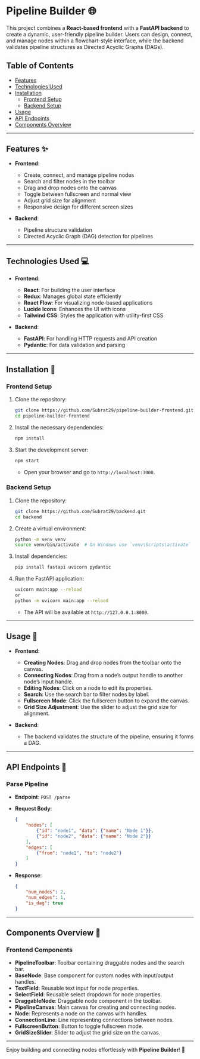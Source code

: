 # Pipeline Builder 🌐

This project combines a **React-based frontend** with a **FastAPI backend** to create a dynamic, user-friendly pipeline builder. Users can design, connect, and manage nodes within a flowchart-style interface, while the backend validates pipeline structures as Directed Acyclic Graphs (DAGs). 

## Table of Contents

- [Features](#features)
- [Technologies Used](#technologies-used)
- [Installation](#installation)
  - [Frontend Setup](#frontend-setup)
  - [Backend Setup](#backend-setup)
- [Usage](#usage)
- [API Endpoints](#api-endpoints)
- [Components Overview](#components-overview)

---

## Features ✨

- **Frontend**:
  - Create, connect, and manage pipeline nodes
  - Search and filter nodes in the toolbar
  - Drag and drop nodes onto the canvas
  - Toggle between fullscreen and normal view
  - Adjust grid size for alignment
  - Responsive design for different screen sizes

- **Backend**:
  - Pipeline structure validation
  - Directed Acyclic Graph (DAG) detection for pipelines

---

## Technologies Used 💻

- **Frontend**:
  - **React**: For building the user interface
  - **Redux**: Manages global state efficiently
  - **React Flow**: For visualizing node-based applications
  - **Lucide Icons**: Enhances the UI with icons
  - **Tailwind CSS**: Styles the application with utility-first CSS

- **Backend**:
  - **FastAPI**: For handling HTTP requests and API creation
  - **Pydantic**: For data validation and parsing

---

## Installation 🚀

### Frontend Setup

1. Clone the repository:
   ```bash
   git clone https://github.com/Subrat29/pipeline-builder-frontend.git
   cd pipeline-builder-frontend
   ```

2. Install the necessary dependencies:
   ```bash
   npm install
   ```

3. Start the development server:
   ```bash
   npm start
   ```
   - Open your browser and go to `http://localhost:3000`.

### Backend Setup

1. Clone the repository:
   ```bash
   git clone https://github.com/Subrat29/backend.git
   cd backend
   ```

2. Create a virtual environment:
   ```bash
   python -m venv venv
   source venv/bin/activate  # On Windows use `venv\Scripts\activate`
   ```

3. Install dependencies:
   ```bash
   pip install fastapi uvicorn pydantic
   ```

4. Run the FastAPI application:
   ```bash
   uvicorn main:app --reload
   or 
   python -m uvicorn main:app --reload
   ```
   - The API will be available at `http://127.0.0.1:8000`.

---

## Usage 🧩

- **Frontend**:
  - **Creating Nodes**: Drag and drop nodes from the toolbar onto the canvas.
  - **Connecting Nodes**: Drag from a node’s output handle to another node’s input handle.
  - **Editing Nodes**: Click on a node to edit its properties.
  - **Search**: Use the search bar to filter nodes by label.
  - **Fullscreen Mode**: Click the fullscreen button to expand the canvas.
  - **Grid Size Adjustment**: Use the slider to adjust the grid size for alignment.

- **Backend**:
  - The backend validates the structure of the pipeline, ensuring it forms a DAG.

---

## API Endpoints 📡

### Parse Pipeline

- **Endpoint**: `POST /parse`
- **Request Body**:
    ```json
    {
        "nodes": [
            {"id": "node1", "data": {"name": "Node 1"}},
            {"id": "node2", "data": {"name": "Node 2"}}
        ],
        "edges": [
            {"from": "node1", "to": "node2"}
        ]
    }
    ```

- **Response**:
    ```json
    {
        "num_nodes": 2,
        "num_edges": 1,
        "is_dag": true
    }
    ```

---

## Components Overview 🧱

### Frontend Components

- **PipelineToolbar**: Toolbar containing draggable nodes and the search bar.
- **BaseNode**: Base component for custom nodes with input/output handles.
- **TextField**: Reusable text input for node properties.
- **SelectField**: Reusable select dropdown for node properties.
- **DraggableNode**: Draggable node component in the toolbar.
- **PipelineCanvas**: Main canvas for creating and connecting nodes.
- **Node**: Represents a node on the canvas with handles.
- **ConnectionLine**: Line representing connections between nodes.
- **FullscreenButton**: Button to toggle fullscreen mode.
- **GridSizeSlider**: Slider to adjust the grid size on the canvas.

---

Enjoy building and connecting nodes effortlessly with **Pipeline Builder**! 🎉